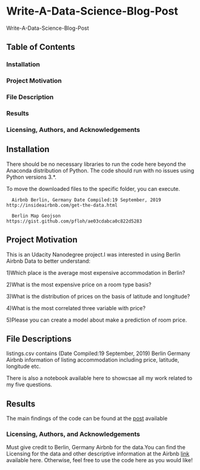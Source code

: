 # Write-A-Data-Science-Blog-Post
Write-A-Data-Science-Blog-Post

## Table of Contents

### Installation

### Project Motivation

### File Description

### Results

### Licensing, Authors, and Acknowledgements

## Installation
There should be no necessary libraries to run the code here beyond the Anaconda distribution of Python. The code should run with no issues using Python versions 3.*.

To move the downloaded files to the specific folder, you can execute.

      Airbnb Berlin, Germany Date Compiled:19 September, 2019  http://insideairbnb.com/get-the-data.html

      Berlin Map Geojson https://gist.github.com/pfloh/ae03cdabca0c822d5283

## Project Motivation

This is an Udacity Nanodegree project.I was interested in using Berlin Airbnb Data to better understand:

1)Which place is the average most expensive accommodation in Berlin?

2)What is the most expensive price on a room type basis?

3)What is the distribution of prices on the basis of latitude and longitude?

4)What is the most correlated three variable with price?

5)Please you can create a model about make a prediction of room price.

## File Descriptions

listings.csv contains (Date Compiled:19 September, 2019) Berlin Germany Airbnb information of listing accommodation including price, latitude, longitude etc.

There is also a notebook available here to showcsae all my work related to my five questions.

## Results

The main findings of the code can be found at the [post](https://github.com/erdutku/Write-A-Data-Science-Blog-Post/blob/master/Berlin_Airbnb.ipynb) available

### Licensing, Authors, and Acknowledgements
Must give credit to Berlin, Germany Airbnb for the data.You can find the Licensing for the data and other descriptive information at the Airbnb [link](http://insideairbnb.com/get-the-data.html) available here. Otherwise, feel free to use the code here as you would like!

